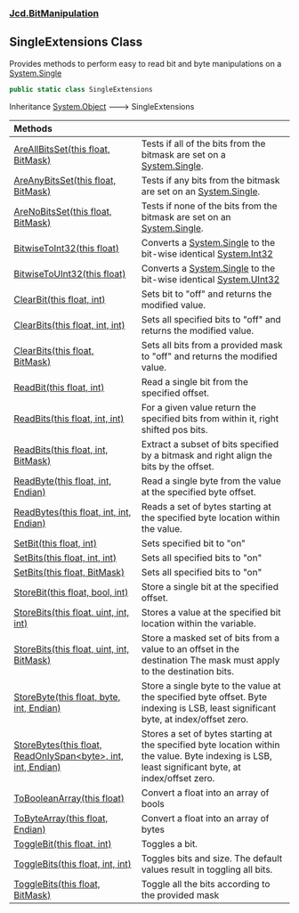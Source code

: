 ### [Jcd.BitManipulation](Jcd.BitManipulation.md 'Jcd.BitManipulation')

## SingleExtensions Class

Provides methods to perform easy to read bit and byte manipulations on
a [System.Single](https://docs.microsoft.com/en-us/dotnet/api/System.Single 'System.Single')

```csharp
public static class SingleExtensions
```

Inheritance [System.Object](https://docs.microsoft.com/en-us/dotnet/api/System.Object 'System.Object') &#129106;
SingleExtensions

| Methods                                                                                                                                                                                                                                                                                                                         |                                                                                                                                                                                                                            |
|:--------------------------------------------------------------------------------------------------------------------------------------------------------------------------------------------------------------------------------------------------------------------------------------------------------------------------------|:---------------------------------------------------------------------------------------------------------------------------------------------------------------------------------------------------------------------------|
| [AreAllBitsSet(this float, BitMask)](Jcd.BitManipulation.SingleExtensions.AreAllBitsSet(thisfloat,Jcd.BitManipulation.BitMask).md 'Jcd.BitManipulation.SingleExtensions.AreAllBitsSet(this float, Jcd.BitManipulation.BitMask)')                                                                                                | Tests if all of the bits from the bitmask are set on a [System.Single](https://docs.microsoft.com/en-us/dotnet/api/System.Single 'System.Single').                                                                         |
| [AreAnyBitsSet(this float, BitMask)](Jcd.BitManipulation.SingleExtensions.AreAnyBitsSet(thisfloat,Jcd.BitManipulation.BitMask).md 'Jcd.BitManipulation.SingleExtensions.AreAnyBitsSet(this float, Jcd.BitManipulation.BitMask)')                                                                                                | Tests if any bits from the bitmask are set on an [System.Single](https://docs.microsoft.com/en-us/dotnet/api/System.Single 'System.Single').                                                                               |
| [AreNoBitsSet(this float, BitMask)](Jcd.BitManipulation.SingleExtensions.AreNoBitsSet(thisfloat,Jcd.BitManipulation.BitMask).md 'Jcd.BitManipulation.SingleExtensions.AreNoBitsSet(this float, Jcd.BitManipulation.BitMask)')                                                                                                   | Tests if none of the bits from the bitmask are set on an [System.Single](https://docs.microsoft.com/en-us/dotnet/api/System.Single 'System.Single').                                                                       |
| [BitwiseToInt32(this float)](Jcd.BitManipulation.SingleExtensions.BitwiseToInt32(thisfloat).md 'Jcd.BitManipulation.SingleExtensions.BitwiseToInt32(this float)')                                                                                                                                                               | Converts a [System.Single](https://docs.microsoft.com/en-us/dotnet/api/System.Single 'System.Single') to the bit-wise identical [System.Int32](https://docs.microsoft.com/en-us/dotnet/api/System.Int32 'System.Int32')    |
| [BitwiseToUInt32(this float)](Jcd.BitManipulation.SingleExtensions.BitwiseToUInt32(thisfloat).md 'Jcd.BitManipulation.SingleExtensions.BitwiseToUInt32(this float)')                                                                                                                                                            | Converts a [System.Single](https://docs.microsoft.com/en-us/dotnet/api/System.Single 'System.Single') to the bit-wise identical [System.UInt32](https://docs.microsoft.com/en-us/dotnet/api/System.UInt32 'System.UInt32') |
| [ClearBit(this float, int)](Jcd.BitManipulation.SingleExtensions.ClearBit(thisfloat,int).md 'Jcd.BitManipulation.SingleExtensions.ClearBit(this float, int)')                                                                                                                                                                   | Sets bit to "off" and returns the modified value.                                                                                                                                                                          |
| [ClearBits(this float, int, int)](Jcd.BitManipulation.SingleExtensions.ClearBits(thisfloat,int,int).md 'Jcd.BitManipulation.SingleExtensions.ClearBits(this float, int, int)')                                                                                                                                                  | Sets all specified bits to "off" and returns the modified value.                                                                                                                                                           |
| [ClearBits(this float, BitMask)](Jcd.BitManipulation.SingleExtensions.ClearBits(thisfloat,Jcd.BitManipulation.BitMask).md 'Jcd.BitManipulation.SingleExtensions.ClearBits(this float, Jcd.BitManipulation.BitMask)')                                                                                                            | Sets all bits from a provided mask to "off" and returns the modified value.                                                                                                                                                |
| [ReadBit(this float, int)](Jcd.BitManipulation.SingleExtensions.ReadBit(thisfloat,int).md 'Jcd.BitManipulation.SingleExtensions.ReadBit(this float, int)')                                                                                                                                                                      | Read a single bit from the specified offset.                                                                                                                                                                               |
| [ReadBits(this float, int, int)](Jcd.BitManipulation.SingleExtensions.ReadBits(thisfloat,int,int).md 'Jcd.BitManipulation.SingleExtensions.ReadBits(this float, int, int)')                                                                                                                                                     | For a given value return the specified bits from within it, right shifted pos bits.                                                                                                                                        |
| [ReadBits(this float, int, BitMask)](Jcd.BitManipulation.SingleExtensions.ReadBits(thisfloat,int,Jcd.BitManipulation.BitMask).md 'Jcd.BitManipulation.SingleExtensions.ReadBits(this float, int, Jcd.BitManipulation.BitMask)')                                                                                                 | Extract a subset of bits specified by a bitmask and right align the bits by the offset.                                                                                                                                    |
| [ReadByte(this float, int, Endian)](Jcd.BitManipulation.SingleExtensions.ReadByte(thisfloat,int,Jcd.BitManipulation.Endian).md 'Jcd.BitManipulation.SingleExtensions.ReadByte(this float, int, Jcd.BitManipulation.Endian)')                                                                                                    | Read a single byte from the value at the specified byte offset.                                                                                                                                                            |
| [ReadBytes(this float, int, int, Endian)](Jcd.BitManipulation.SingleExtensions.ReadBytes(thisfloat,int,int,Jcd.BitManipulation.Endian).md 'Jcd.BitManipulation.SingleExtensions.ReadBytes(this float, int, int, Jcd.BitManipulation.Endian)')                                                                                   | Reads a set of bytes starting at the specified byte location within the value.                                                                                                                                             |
| [SetBit(this float, int)](Jcd.BitManipulation.SingleExtensions.SetBit(thisfloat,int).md 'Jcd.BitManipulation.SingleExtensions.SetBit(this float, int)')                                                                                                                                                                         | Sets specified bit to "on"                                                                                                                                                                                                 |
| [SetBits(this float, int, int)](Jcd.BitManipulation.SingleExtensions.SetBits(thisfloat,int,int).md 'Jcd.BitManipulation.SingleExtensions.SetBits(this float, int, int)')                                                                                                                                                        | Sets all specified bits to "on"                                                                                                                                                                                            |
| [SetBits(this float, BitMask)](Jcd.BitManipulation.SingleExtensions.SetBits(thisfloat,Jcd.BitManipulation.BitMask).md 'Jcd.BitManipulation.SingleExtensions.SetBits(this float, Jcd.BitManipulation.BitMask)')                                                                                                                  | Sets all specified bits to "on"                                                                                                                                                                                            |
| [StoreBit(this float, bool, int)](Jcd.BitManipulation.SingleExtensions.StoreBit(thisfloat,bool,int).md 'Jcd.BitManipulation.SingleExtensions.StoreBit(this float, bool, int)')                                                                                                                                                  | Store a single bit at the specified offset.                                                                                                                                                                                |
| [StoreBits(this float, uint, int, int)](Jcd.BitManipulation.SingleExtensions.StoreBits(thisfloat,uint,int,int).md 'Jcd.BitManipulation.SingleExtensions.StoreBits(this float, uint, int, int)')                                                                                                                                 | Stores a value at the specified bit location within the variable.                                                                                                                                                          |
| [StoreBits(this float, uint, int, BitMask)](Jcd.BitManipulation.SingleExtensions.StoreBits(thisfloat,uint,int,Jcd.BitManipulation.BitMask).md 'Jcd.BitManipulation.SingleExtensions.StoreBits(this float, uint, int, Jcd.BitManipulation.BitMask)')                                                                             | Store a masked set of bits from a value to an offset in the destination The mask must apply to the destination bits.                                                                                                   |
| [StoreByte(this float, byte, int, Endian)](Jcd.BitManipulation.SingleExtensions.StoreByte(thisfloat,byte,int,Jcd.BitManipulation.Endian).md 'Jcd.BitManipulation.SingleExtensions.StoreByte(this float, byte, int, Jcd.BitManipulation.Endian)')                                                                                | Store a single byte to the value at the specified byte offset. Byte indexing is LSB, least significant byte, at index/offset zero.                                                                                     |
| [StoreBytes(this float, ReadOnlySpan&lt;byte&gt;, int, int, Endian)](Jcd.BitManipulation.SingleExtensions.StoreBytes(thisfloat,System.ReadOnlySpan_byte_,int,int,Jcd.BitManipulation.Endian).md 'Jcd.BitManipulation.SingleExtensions.StoreBytes(this float, System.ReadOnlySpan<byte>, int, int, Jcd.BitManipulation.Endian)') | Stores a set of bytes starting at the specified byte location within the value. Byte indexing is LSB, least significant byte, at index/offset zero.                                                                    |
| [ToBooleanArray(this float)](Jcd.BitManipulation.SingleExtensions.ToBooleanArray(thisfloat).md 'Jcd.BitManipulation.SingleExtensions.ToBooleanArray(this float)')                                                                                                                                                               | Convert a float into an array of bools                                                                                                                                                                                     |
| [ToByteArray(this float, Endian)](Jcd.BitManipulation.SingleExtensions.ToByteArray(thisfloat,Jcd.BitManipulation.Endian).md 'Jcd.BitManipulation.SingleExtensions.ToByteArray(this float, Jcd.BitManipulation.Endian)')                                                                                                         | Convert a float into an array of bytes                                                                                                                                                                                     |
| [ToggleBit(this float, int)](Jcd.BitManipulation.SingleExtensions.ToggleBit(thisfloat,int).md 'Jcd.BitManipulation.SingleExtensions.ToggleBit(this float, int)')                                                                                                                                                                | Toggles a bit.                                                                                                                                                                                                             |
| [ToggleBits(this float, int, int)](Jcd.BitManipulation.SingleExtensions.ToggleBits(thisfloat,int,int).md 'Jcd.BitManipulation.SingleExtensions.ToggleBits(this float, int, int)')                                                                                                                                               | Toggles bits and size. The default values result in toggling all bits.                                                                                                                                                 |
| [ToggleBits(this float, BitMask)](Jcd.BitManipulation.SingleExtensions.ToggleBits(thisfloat,Jcd.BitManipulation.BitMask).md 'Jcd.BitManipulation.SingleExtensions.ToggleBits(this float, Jcd.BitManipulation.BitMask)')                                                                                                         | Toggle all the bits according to the provided mask                                                                                                                                                                         |
